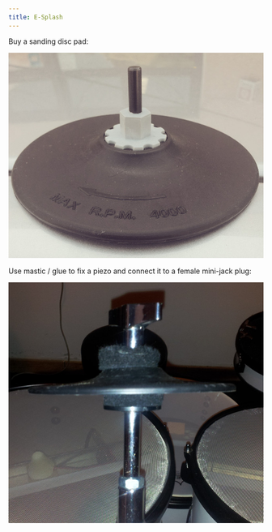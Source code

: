 ```yaml
---
title: E-Splash
---
```

Buy a sanding disc pad:

![Sanding disc pad](./sandingdisc.jpg)

Use mastic / glue to fix a piezo and connect it to a female mini-jack plug:

![E-Splash](./esplash.jpg)
